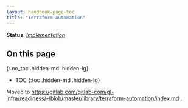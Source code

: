 ```yaml
---
layout: handbook-page-toc
title: "Terraform Automation"
---
```


**Status**: [_Implementation_](https://gitlab.com/groups/gitlab-com/gl-infra/-/epics/9)

## On this page
{:.no_toc .hidden-md .hidden-lg}

- TOC
{:toc .hidden-md .hidden-lg}

Moved to https://gitlab.com/gitlab-com/gl-infra/readiness/-/blob/master/library/terraform-automation/index.md .
